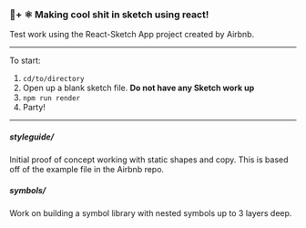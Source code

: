  ### 💎+ ⚛️ Making cool shit in sketch using react!
Test work using the React-Sketch App project created by Airbnb.

-------

To start:

1. `cd/to/directory`
2. Open up a blank sketch file. **Do not have any Sketch work up**
3. `npm run render`
4. Party!

-------

##### styleguide/

Initial proof of concept working with static shapes and copy. This is based off of the example file in the Airbnb repo.


##### symbols/

Work on building a symbol library with nested symbols up to 3 layers deep.
